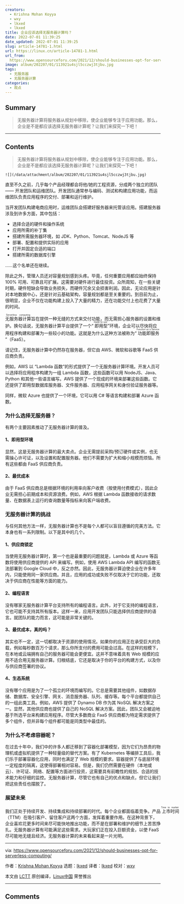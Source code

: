 ```yaml
---
creators:
  - Krishna Mohan Koyya
  - wxy
  - lkxed
  - lkxed
title: 企业应该选择无服务器计算吗？
date: 2022-07-01 11:39:25
date_updated: 2022-07-01 11:39:25
slug: article-14781-1.html
url: https://linux.cn/article-14781-1.html
url_from: 
  https://www.opensourceforu.com/2021/12/should-businesses-opt-for-serverless-computing/
image: album/202207/01/113921u4sjl5cczwj3tjbu.jpg
tags:
  - 无服务器
  - 无服务器计算
categories:
  - 观点
---
```


## Summary

> 无服务器计算将服务器从规划中移除，使企业能够专注于应用功能。那么，企业是不是都应该选择无服务器计算呢？让我们来探究一下吧！

***

<!-- more -->

## Contents

> 
> 无服务器计算将服务器从规划中移除，使企业能够专注于应用功能。那么，企业是不是都应该选择无服务器计算呢？让我们来探究一下吧！
> 
> 
> 

`![](/data/attachment/album/202207/01/113921u4sjl5cczwj3tjbu.jpg)`

直至不久之前，几乎每个产品经理都会将他/她的工程资源，分成两个独立的团队 —— 开发团队和运维团队。开发团队通常参与编码、测试和构建应用功能，而运维团队负责应用程序的交付、部署和运行维护。

当开发团队构建电商应用时，运维团队会搭建好服务器来托管该应用。搭建服务器涉及到许多方面，其中包括：

* 选择合适的硬件和操作系统
* 应用所需的补丁集
* 搭建所需服务器环境，如 JDK、Python、Tomcat、NodeJS 等
* 部署、配置和提供实际的应用
* 打开并固定合适的端口
* 搭建所需的数据库引擎

……这个名单还在继续。

除此之外，管理人员还对容量规划感到头疼。毕竟，任何重要应用都应始终保持 100% 可用、可靠且可扩展。这需要对硬件进行最佳投资。众所周知，在一些关键时期，硬件短缺会导致业务损失，而硬件冗余又会损害利润。因此，无论应用是针对本地数据中心，还是针对云基础架构，容量规划都是至关重要的。到目前为止，很明显，企业不仅在功能构建上投入了大量的精力，还在功能交付上也花费了大量的时间。

<ruby> 无服务器计算 <rt>  Serverless computing </rt></ruby>旨在提供一种无缝的方式来交付功能，而无需担心服务器的设置和维护。换句话说，无服务器计算平台提供了一个“<ruby> 即用型 <rt>  ready-to-use </rt></ruby>”环境，企业可以尽快将应用程序构建和部署为一些较小的功能。这就是为什么这种方法被称为“<ruby> 功能即服务 <rt>  Function as a Service </rt></ruby>”（FaaS）。

请记住，无服务器计算中仍然存在服务器，但它由 AWS、微软和谷歌等 FaaS 供应商负责。

例如，AWS 以 “Lambda 函数”的形式提供了一个无服务器计算环境。开发人员可以选择将应用程序构建为一组 Lambda 函数，这些函数可以用 NodeJS、Java、Python 和其他一些语言编写。AWS 提供了一个现成的环境来部署这些函数。它还提供了即用​​型数据库服务器、文件服务器、应用程序网关和身份验证服务器等。

同样，微软 Azure 也提供了一个环境，它可以用 C# 等语言构建和部署 Azure 函数。

### 为什么选择无服务器？

有两个主要因素推动了无服务器计算的普及。

#### 1、即用型环境

显然，这是无服务器计算的最大卖点。企业无需提前采购/预订硬件或实例，也无需操心许可证，以及设置和配置服务器。他们不需要为扩大和缩小规模而烦恼。所有这些都由 FaaS 供应商负责。

#### 2、最优成本

由于 FaaS 供应商总是根据环境的利用率向客户收费（按使用付费模式），因此企业无需担心前期成本和资源浪费。例如，AWS 根据 Lambda 函数接收的请求数量、在数据表上运行的查询数量等指标来向客户端收费。

### 无服务器计算的挑战

与任何其他方法一样，无服务器计算也不是每个人都可以盲目遵循的完美方法。它本身也有一系列限制。以下是其中的几个。

#### 1、供应商锁定

当使用无服务器计算时，第一个也是最重要的问题就是，Lambda 或 Azure 等函数将使用供应商提供的 API 来编写。例如，使用 AWS Lambda API 编写的函数无法部署到 Google Cloud 中，反之亦然。因此，无服务器计算迫使企业在许多年内，只能使用同一家供应商。并且，应用的成功或失败不仅取决于它的功能，还取决于供应商在性能等方面的能力。

#### 2、编程语言

没有哪家无服务器计算平台支持所有的编程语言。此外，对于它支持的编程语言，它也可能不支持其所有版本。这样一来，应用开发团队只能选择供应商提供的语言。就团队的能力而言，这可能是非常关键的。

#### 3、最优成本，真的吗？

其实也不一定，这一切都取决于资源的使用情况。如果你的应用正在承受巨大的负载，例如每秒数百万个请求，那么你所支付的费用可能会过高。在这样的规模下，在本地或云端拥有自己的服务器可能会更便宜。这并不意味着具有 Web 规模的应用不适合用无服务器计算。归根结底，它还是取决于你的平台的构建方式，以及你与供应商签署的协议。

#### 4、生态系统

没有哪个应用是为了一个孤立的环境而编写的。它总是需要其他组件，如数据存储、数据库、安全引擎、网关、消息服务器、队列、缓存等。每个平台都提供自己的一组此类工具。例如，AWS 提供了 Dynamo DB 作为其 NoSQL 解决方案之一。显然，其他供应商也提供了自己的 NoSQL 解决方案。因此，团队又会被迫地基于所选平台来构建应用程序。尽管大多数商业 FaaS 供应商都为特定需求提供了多个组件，但并非每个组件都可能是同类型中最佳的。

### 为什么不考虑容器呢？

在过去十年中，我们中的许多人都迁移到了容器化部署模型，因为它们为昂贵的物理机或虚拟机提供了一种轻量级的替代方案。有了 Kubernetes 等编排工具后，我们乐于部署容器化应用，同时也满足了 Web 规模的要求。容器提供了与底层环境一定程度的隔离，这使得部署相对容易。但是，我们仍然需要在硬件（本地或云）、许可证、网络、配置等方面进行投资，这需要具有前瞻性的规划、合适的技术能力和仔细的监控。无服务器计算，尽管它也有自己的优点和缺点，但它让我们把这些责任也摆脱了。

### 展望未来

我们正处于持续开发、持续集成和持续部署的时代。每个企业都面临着竞争。产品<ruby> 上市时间 <rt>  Time to market </rt></ruby>（TTM）在吸引客户、留住客户这两个方面，发挥着重要作用。在这种背景下，企业喜欢花更多时间来尽可能快地推出功能，而不是在部署和维护的细节上苦苦挣扎。无服务器计算有可能满足这些需求。大玩家们正在投入巨额资金，以使 FaaS 尽可能地无缝且经济。无服务器计算的未来看起来是一片光明。

---

via: <https://www.opensourceforu.com/2021/12/should-businesses-opt-for-serverless-computing/>

作者：[Krishna Mohan Koyya](https://www.opensourceforu.com/author/krishna-mohan-koyya/) 选题：[lkxed](https://github.com/lkxed) 译者：[lkxed](https://github.com/lkxed) 校对：[wxy](https://github.com/wxy)

本文由 [LCTT](https://github.com/LCTT/TranslateProject) 原创编译，[Linux中国](https://linux.cn/) 荣誉推出

***

## Comments
